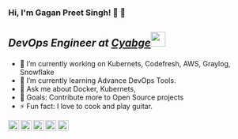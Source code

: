### Hi, I'm Gagan Preet Singh! 👋 👋

## <p><em>DevOps Engineer at <a href="https://www.cybage.com/">Cyabge</a><img src="https://media.giphy.com/media/WUlplcMpOCEmTGBtBW/giphy.gif" width="30"></em></p>

- 🔭 I’m currently working on Kubernets, Codefresh, AWS, Graylog, Snowflake
- 🌱 I’m currently learning Advance DevOps Tools.
- 💬 Ask me about Docker, Kubernets, 
- 🥅 Goals: Contribute more to Open Source projects
- ⚡ Fun fact: I love to cook and play guitar. 


<a href="https://www.linkedin.com/in/gagan-preet-singh-0860bb128/">
  <img align="left" alt="Gagan's Linkdein" width="22px" src="https://cdn.jsdelivr.net/npm/simple-icons@v3/icons/linkedin.svg" />
</a>
<a href="https://github.com/gagansingh92">
  <img align="left" alt="Gagan's Github" width="22px" src="https://cdn.jsdelivr.net/npm/simple-icons@v3/icons/github.svg" />
</a>
<a href="https://t.me/gagansingh92">
  <img align="left" alt="Gagan's Telegram" width="22px" src="https://cdn.jsdelivr.net/npm/simple-icons@v3/icons/telegram.svg" />
</a>
<a href="https://instagram.com/gagan_singhx/">
  <img align="left" alt="Gagan's Instagram" width="22px" src="https://cdn.jsdelivr.net/npm/simple-icons@v3/icons/instagram.svg" />
</a>
<a href="https://www.facebook.com/gagansingh91/">
  <img align="left" alt="Gagan's Facebook" width="22px" src="https://cdn.jsdelivr.net/npm/simple-icons@v3/icons/facebook.svg" />
</a>

<br/>
<br/>
